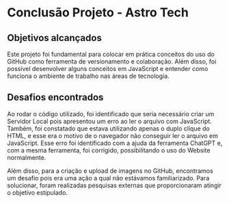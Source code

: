 # Conclusão Projeto - Astro Tech

## Objetivos alcançados

Este projeto foi fundamental para colocar em prática conceitos do uso do GitHub como ferramenta de versionamento e colaboração. Além disso, foi possível desenvolver alguns conceitos em JavaScript e entender como funciona o ambiente de trabalho nas áreas de tecnologia.

## Desafios encontrados 

Ao rodar o código utilizado, foi identificado que seria necessário criar um Servidor Local pois apresentou um erro ao ler o arquivo com JavaScript. Também, foi constatado que estava utilizando apenas o duplo clique do HTML, e esse era o motivo de o navegador não conseguir ler o arquivo em JavaScript. Esse erro foi identificado com a ajuda da ferramenta ChatGPT e, com a mesma ferramenta, foi corrigido, possibilitando o uso do Website normalmente.

Além disso, para a criação e upload de imagens no GitHub, encontramos um desafio pois era uma ação a qual não estávamos familiarizado. Para solucionar, foram realizadas pesquisas externas que proporcionaram atingir o objetivo estipulado.